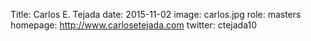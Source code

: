 Title: Carlos E. Tejada
date: 2015-11-02
image: carlos.jpg
role: masters
homepage: http://www.carlosetejada.com
twitter: ctejada10	
